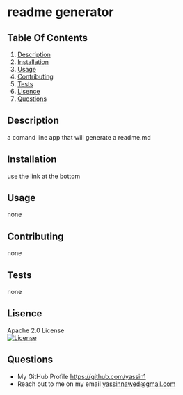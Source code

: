 

# readme generator
    

## Table Of Contents

1. [Description](#description)
2. [Installation](#installation)
3. [Usage](#usage)
4. [Contributing](#contributing)
5. [Tests](#tests)
6. [Lisence](#lisence)
7. [Questions](#questions)


## Description
a comand line app that will generate a readme.md

## Installation
use the link at the bottom

## Usage
none

## Contributing
none

## Tests
none

## Lisence
Apache 2.0 License<br>
[![License](https://img.shields.io/badge/License-Apache%202.0-blue.svg)](https://opensource.org/licenses/Apache-2.0)

## Questions
- My GitHub Profile https://github.com/yassin1
- Reach out to me on my email yassinnawed@gmail.com

